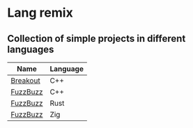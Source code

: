 # Lang remix
## Collection of simple projects in different languages
| Name | Language |
|------|----------|
| [Breakout](./breakout_cxx) | C++ |
| [FuzzBuzz](./fuzzbuzz_cxx) | C++ |
| [FuzzBuzz](./fuzzbuzz_rust) | Rust |
| [FuzzBuzz](./fuzzbuzz_zig) | Zig |

